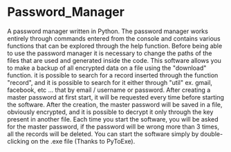 # Password_Manager
A password manager written in Python.
The password manager works entirely through commands entered from the console and contains various functions that can be explored through the help function. 
Before being able to use the password manager it is necessary to change the paths of the files that are used and generated inside the code. This software allows you 
to make a backup of all encrypted data on a file using the "download" function. it is possible to search for a record inserted through the function "record", and it is possible 
to search for it either through "util" ex. gmail, facebook, etc ... that by email / username or password. After creating a master password at first start, it will be requested 
every time before starting the software. After the creation, the master password will be saved in a file, obviously encrypted, and it is possible to decrypt it only 
through the key present in another file. Each time you start the software, you will be asked for the master password, if the password will be wrong more than 3 times, all 
the records will be deleted. You can start the software simply by double-clicking on the .exe file (Thanks to PyToExe).


